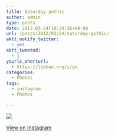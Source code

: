 ```yaml
---
title: Saturday gothic
author: admin
type: posts
date: 2012-03-24T18:29:36+00:00
url: /posts/2012/03/24/saturday-gothic/
aktt_notify_twitter:
  - yes
aktt_tweeted:
  - 1
yourls_shorturl:
  - https://lobban.org/i/gx
categories:
  - Photos
tags:
  - instagram
  - Photos

---
```

![][1]

[View on Instagram][2]

 [1]: https://lobban.org/wp-content/uploads/HLIC/672f43d03fcf86e31671c8a62bfbd55a.jpg
 [2]: http://instagr.am/p/IkKxkuKll_/